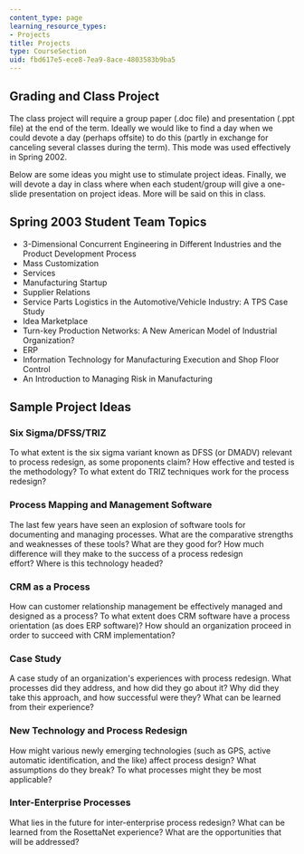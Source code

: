 ```yaml
---
content_type: page
learning_resource_types:
- Projects
title: Projects
type: CourseSection
uid: fbd617e5-ece8-7ea9-8ace-4803583b9ba5
---
```


Grading and Class Project
-------------------------

The class project will require a group paper (.doc file) and presentation (.ppt file) at the end of the term. Ideally we would like to find a day when we could devote a day (perhaps offsite) to do this (partly in exchange for canceling several classes during the term). This mode was used effectively in Spring 2002.

Below are some ideas you might use to stimulate project ideas. Finally, we will devote a day in class where when each student/group will give a one-slide presentation on project ideas. More will be said on this in class.

Spring 2003 Student Team Topics
-------------------------------

*   3-Dimensional Concurrent Engineering in Different Industries and the Product Development Process
*   Mass Customization
*   Services
*   Manufacturing Startup
*   Supplier Relations
*   Service Parts Logistics in the Automotive/Vehicle Industry: A TPS Case Study
*   Idea Marketplace
*   Turn-key Production Networks: A New American Model of Industrial Organization?
*   ERP
*   Information Technology for Manufacturing Execution and Shop Floor Control
*   An Introduction to Managing Risk in Manufacturing

Sample Project Ideas
--------------------

### Six Sigma/DFSS/TRIZ

To what extent is the six sigma variant known as DFSS (or DMADV) relevant to process redesign, as some proponents claim? How effective and tested is the methodology? To what extent do TRIZ techniques work for the process redesign?

### Process Mapping and Management Software

The last few years have seen an explosion of software tools for documenting and managing processes. What are the comparative strengths and weaknesses of these tools? What are they good for? How much difference will they make to the success of a process redesign effort? Where is this technology headed?

### CRM as a Process

How can customer relationship management be effectively managed and designed as a process? To what extent does CRM software have a process orientation (as does ERP software)? How should an organization proceed in order to succeed with CRM implementation?

### Case Study

A case study of an organization's experiences with process redesign. What processes did they address, and how did they go about it? Why did they take this approach, and how successful were they? What can be learned from their experience?

### New Technology and Process Redesign

How might various newly emerging technologies (such as GPS, active automatic identification, and the like) affect process design? What assumptions do they break? To what processes might they be most applicable?

### Inter-Enterprise Processes

What lies in the future for inter-enterprise process redesign? What can be learned from the RosettaNet experience? What are the opportunities that will be addressed?